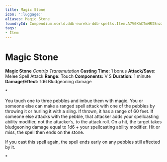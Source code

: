 ```yaml
---
title: Magic Stone
icon: ':luggage:'
aliases: Magic Stone
foundryId: Compendium.world.ddb-eureka-ddb-spells.Item.A7V0XhCTmHRISnzJ
tags:
- Item
---
```


# Magic Stone

**Magic Stone**
_Cantrip Transmutation_
**Casting Time:** 1 bonus
**Attack/Save:** Melee Spell Attack
**Range:** Touch
**Components:** V S
**Duration:** 1 minute
**Damage/Effect:** 1d6 Bludgeoning damage

*<p>You touch one to three pebbles and imbue them with magic. You or someone else can make a ranged spell attack with one of the pebbles by throwing it or hurling it with a sling. If thrown, it has a range of 60 feet. If someone else attacks with the pebble, that attacker adds your spellcasting ability modifier, not the attacker’s, to the attack roll. On a hit, the target takes bludgeoning damage equal to 1d6 + your spellcasting ability modifier. Hit or miss, the spell then ends on the stone.

If you cast this spell again, the spell ends early on any pebbles still affected by it.</p>*